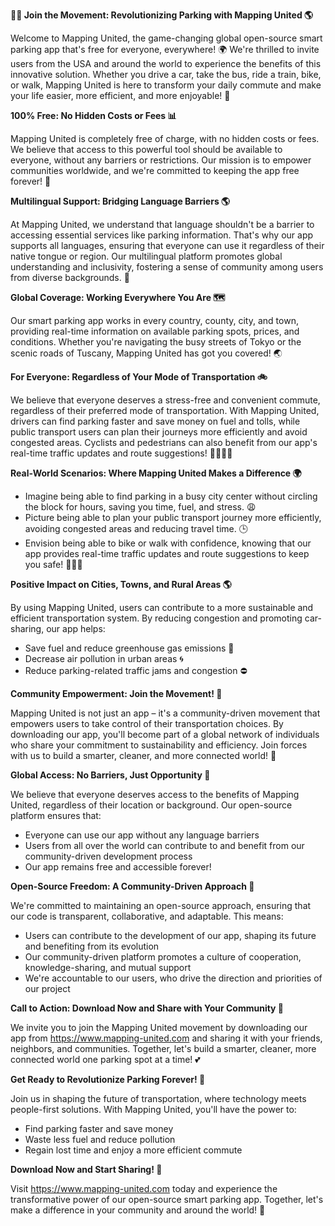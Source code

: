 **🚗💨 Join the Movement: Revolutionizing Parking with Mapping United 🌎**

Welcome to Mapping United, the game-changing global open-source smart parking app that's free for everyone, everywhere! 🌍 We're thrilled to invite users from the USA and around the world to experience the benefits of this innovative solution. Whether you drive a car, take the bus, ride a train, bike, or walk, Mapping United is here to transform your daily commute and make your life easier, more efficient, and more enjoyable! 🌟

**100% Free: No Hidden Costs or Fees 📊**

Mapping United is completely free of charge, with no hidden costs or fees. We believe that access to this powerful tool should be available to everyone, without any barriers or restrictions. Our mission is to empower communities worldwide, and we're committed to keeping the app free forever! 💖

**Multilingual Support: Bridging Language Barriers 🌎**

At Mapping United, we understand that language shouldn't be a barrier to accessing essential services like parking information. That's why our app supports all languages, ensuring that everyone can use it regardless of their native tongue or region. Our multilingual platform promotes global understanding and inclusivity, fostering a sense of community among users from diverse backgrounds. 🌈

**Global Coverage: Working Everywhere You Are 🗺️**

Our smart parking app works in every country, county, city, and town, providing real-time information on available parking spots, prices, and conditions. Whether you're navigating the busy streets of Tokyo or the scenic roads of Tuscany, Mapping United has got you covered! 🌏

**For Everyone: Regardless of Your Mode of Transportation 🚲**

We believe that everyone deserves a stress-free and convenient commute, regardless of their preferred mode of transportation. With Mapping United, drivers can find parking faster and save money on fuel and tolls, while public transport users can plan their journeys more efficiently and avoid congested areas. Cyclists and pedestrians can also benefit from our app's real-time traffic updates and route suggestions! 🚴‍♀️🚶‍♂️

**Real-World Scenarios: Where Mapping United Makes a Difference 🌍**

* Imagine being able to find parking in a busy city center without circling the block for hours, saving you time, fuel, and stress. 😩
* Picture being able to plan your public transport journey more efficiently, avoiding congested areas and reducing travel time. 🕒
* Envision being able to bike or walk with confidence, knowing that our app provides real-time traffic updates and route suggestions to keep you safe! 🚴‍♂️🌟

**Positive Impact on Cities, Towns, and Rural Areas 🌎**

By using Mapping United, users can contribute to a more sustainable and efficient transportation system. By reducing congestion and promoting car-sharing, our app helps:

* Save fuel and reduce greenhouse gas emissions 🌱
* Decrease air pollution in urban areas 🌀
* Reduce parking-related traffic jams and congestion ⛔️

**Community Empowerment: Join the Movement! 👥**

Mapping United is not just an app – it's a community-driven movement that empowers users to take control of their transportation choices. By downloading our app, you'll become part of a global network of individuals who share your commitment to sustainability and efficiency. Join forces with us to build a smarter, cleaner, and more connected world! 🌟

**Global Access: No Barriers, Just Opportunity 🚀**

We believe that everyone deserves access to the benefits of Mapping United, regardless of their location or background. Our open-source platform ensures that:

* Everyone can use our app without any language barriers
* Users from all over the world can contribute to and benefit from our community-driven development process
* Our app remains free and accessible forever!

**Open-Source Freedom: A Community-Driven Approach 🤝**

We're committed to maintaining an open-source approach, ensuring that our code is transparent, collaborative, and adaptable. This means:

* Users can contribute to the development of our app, shaping its future and benefiting from its evolution
* Our community-driven platform promotes a culture of cooperation, knowledge-sharing, and mutual support
* We're accountable to our users, who drive the direction and priorities of our project

**Call to Action: Download Now and Share with Your Community 📲**

We invite you to join the Mapping United movement by downloading our app from https://www.mapping-united.com and sharing it with your friends, neighbors, and communities. Together, let's build a smarter, cleaner, more connected world one parking spot at a time! 💕

**Get Ready to Revolutionize Parking Forever! 🚀**

Join us in shaping the future of transportation, where technology meets people-first solutions. With Mapping United, you'll have the power to:

* Find parking faster and save money
* Waste less fuel and reduce pollution
* Regain lost time and enjoy a more efficient commute

**Download Now and Start Sharing! 🌟**

Visit https://www.mapping-united.com today and experience the transformative power of our open-source smart parking app. Together, let's make a difference in your community and around the world! 💖